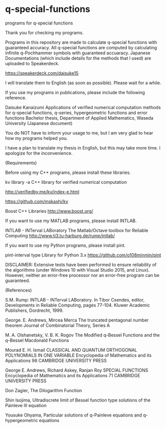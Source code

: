 # q-special-functions

programs for q-special functions

Thank you for checking my programs.

Programs in this repository are made to calculate q-special functions with guaranteed accuracy. All q-special functions are computed by calculating infinite q-Pochhammer symbols with guaranteed accuaracy. Japanese Documentations (which include details for the methods that I used) are uploaded to Speakerdeck.

https://speakerdeck.com/daisuke15

I will translate them to English (as soon as possible). Please wait for a while.

If you use my programs in publications, please include the following reference.

Daisuke Kanaizumi Applications of verified numerical computation methods for q-special functions, q-series, hypergeometric functions and error functions
Bachelor thesis, Department of Applied Mathematics, Waseda University (Japanese document)

You do NOT have to inform your usage to me, but I am very glad to hear how my programs helped you.

I have a plan to translate my thesis in English, but this may take more time. I apologize for the inconvenience.

(Requirements)

Before using my C++ programs, please install these libraries.

kv library -a C++ library for verified numerical computation 

http://verifiedby.me/kv/index-e.html

https://github.com/mskashi/kv

Boost C++ Libraries http://www.boost.org/

If you want to use my MATLAB programs, please install INTLAB.

INTLAB - INTerval LABoratory
The Matlab/Octave toolbox for Reliable Computing
http://www.ti3.tu-harburg.de/rump/intlab/

If you want to use my Python programs, please install pint.

pint-interval type Library for Python 3.x
https://github.com/o108minmin/pint

DISCLAIMER: Extensive tests have been performed to ensure reliability of the algorithms (under Windows 10 with Visual Studio 2015, and Linux). However, neither an error-free processor nor an error-free program can be guaranteed.

(References)

S.M. Rump: INTLAB - INTerval LABoratory. 
In Tibor Csendes, editor, Developments in Reliable Computing, pages 77-104. 
Kluwer Academic Publishers, Dordrecht, 1999.

George. E. Andrews, Mircea Merca 
The truncated pentagonal number theorem
Journal of Combinatorial Theory, Series A

M. A. Olshanetsky, V. B. K. Rogov
The Modified q-Bessel Functions and the q-Bessel Macdonald Functions

Mourad E. H. Ismail
CLASSICAL AND QUANTUM ORTHOGONAL POLYNOMIALS IN ONE VARIABLE
Encyclopedia of Mathematics and its Applications 98
CAMBRIDGE UNIVERSITY PRESS

George E. Andrews, Richard Askey, Ranjan Roy
SPECIAL FUNCTIONS
Encyclopedia of Mathematics and its Applications 71
CAMBRIDGE UNIVERSITY PRESS

Don Zagier, The Dilogarithm Function

Shin Isojima, Ultradiscrete limit of Bessel function type solutions of the Painleve III equation

Yousuke Ohyama, Particular solutions of q-Painleve equations and q-hypergeometric equations
